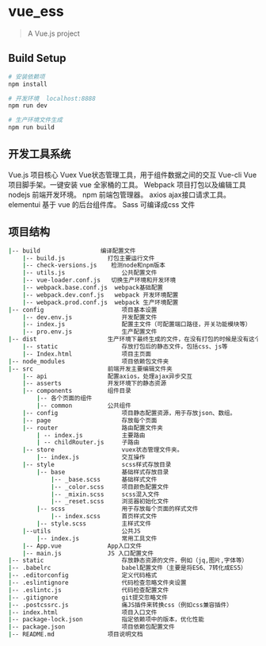 # vue_ess

> A Vue.js project

## Build Setup

``` bash
# 安装依赖项
npm install

# 开发环境  localhost:8888
npm run dev

# 生产环境文件生成
npm run build
```

## 开发工具系统
Vue.js          项目核心
Vuex            Vue状态管理工具，用于组件数据之间的交互
Vue-cli         Vue 项目脚手架。一键安装 vue 全家桶的工具。
Webpack         项目打包以及编辑工具
nodejs          前端开发环境。
npm             前端包管理器。
axios           ajax接口请求工具。
elementui       基于 vue 的后台组件库。
Sass            可编译成css 文件

## 项目结构
``` bash
|-- build                 编译配置文件
	|-- build.js		    打包主要运行文件
	|-- check-versions.js    检测node和npm版本
	|-- utils.js			   	公共配置文件
	|-- vue-loader.conf.js   切换生产环境和开发环境
	|-- webpack.base.conf.js  webpack基础配置
	|-- webpack.dev.conf.js   webpack 开发环境配置
	|-- webpack.prod.conf.js  webpack 生产环境配置
|-- config						项目基本设置
	|-- dev.env.js				开发配置文件
	|-- index.js				配置主文件（可配置端口路径，开关功能模块等）
	|-- pro.env.js				生产配置文件
|-- dist					生产环境下最终生成的文件，在没有打包的时候是没有这个文件
	|-- static					存放打包后的静态文件，包括css、js等
	|-- Index.html				项目主页面
|-- node_modules				项目依赖包文件夹
|-- src						前端开发主要编辑文件夹
	|-- api					配置axios，处理ajax异步交互
	|-- asserts				开发环境下的静态资源
	|-- components			组件目录
		|-- 各个页面的组件
		|-- common			公共组件
	|-- config					项目静态配置资源，用于存放json、数组。
	|-- page					存放每个页面
	|-- router					路由配置文件夹
		| -- index.js			主要路由
		| -- childRouter.js		子路由
	|-- store					vuex状态管理文件夹。
		|-- index.js			交互操作
	|-- style					scss样式存放目录
		|-- base				基础样式存放目录
			|-- _base.scss		基础样式文件
			|-- _color.scss		项目颜色配置文件
			|-- _mixin.scss		scss混入文件
			|-- _reset.scss		浏览器初始化文件
		|-- scss				用于存放每个页面的样式文件
			|-- index.scss		首页样式文件
		|-- style.scss			主样式文件
	|--utils					公共JS
		|-- index.js			常用工具文件
	|-- App.vue				App入口文件
	|-- main.js				JS 入口配置文件
|-- static						存放静态资源的文件，例如（jq,图片,字体等）
|-- .babelrc					babel配置文件（主要是将ES6、7转化成ES5）
|-- .editorconfig				定义代码格式
|-- .eslintignore				代码检查忽略文件夹设置
|-- .eslintc.js					代码检查配置文件
|-- .gitignore					git提交忽略文件
|-- .postcssrc.js				痛JS插件来转换css（例如css兼容插件）
|-- index.html					项目入口文件
|-- package-lock.json			指定依赖项中的版本，优化性能
|-- package.json				项目依赖包配置文件
|-- README.md				项目说明文档
```
